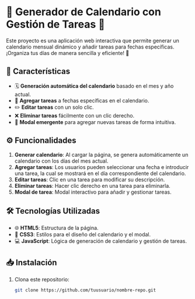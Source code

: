 # 📅 Generador de Calendario con Gestión de Tareas 📝

Este proyecto es una aplicación web interactiva que permite generar un calendario mensual dinámico y añadir tareas para fechas específicas. ¡Organiza tus días de manera sencilla y eficiente! 🎯

## 🚀 Características

- 🗓️ **Generación automática del calendario** basado en el mes y año actual.
- 📝 **Agregar tareas** a fechas específicas en el calendario.
- ✏️ **Editar tareas** con un solo clic.
- ❌ **Eliminar tareas** fácilmente con un clic derecho.
- 🔲 **Modal emergente** para agregar nuevas tareas de forma intuitiva.

## ⚙️ Funcionalidades

1. **Generar calendario**: Al cargar la página, se genera automáticamente un calendario con los días del mes actual.
2. **Agregar tareas**: Los usuarios pueden seleccionar una fecha e introducir una tarea, la cual se mostrará en el día correspondiente del calendario.
3. **Editar tareas**: Clic en una tarea para modificar su descripción.
4. **Eliminar tareas**: Hacer clic derecho en una tarea para eliminarla.
5. **Modal de tarea**: Modal interactivo para añadir y gestionar tareas.

## 🛠️ Tecnologías Utilizadas

- 🌐 **HTML5**: Estructura de la página.
- 🎨 **CSS3**: Estilos para el diseño del calendario y el modal.
- 💻 **JavaScript**: Lógica de generación de calendario y gestión de tareas.

## 📥 Instalación

1. Clona este repositorio:
   ```bash
   git clone https://github.com/tuusuario/nombre-repo.git
